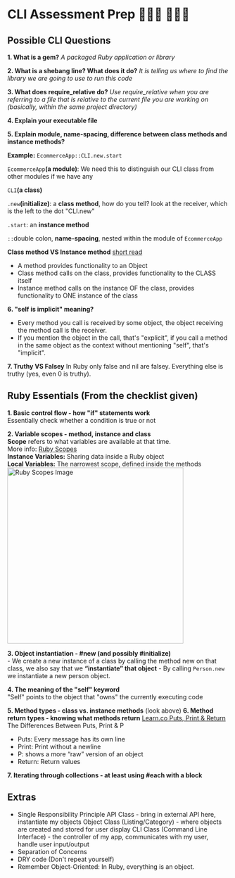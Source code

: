 # CLI Assessment Prep 👨🏻‍💻 👩🏻‍💻

## Possible CLI Questions
**1. What is a gem?** _A packaged Ruby application or library_

**2. What is a shebang line? What does it do?** _It is telling us where to find the library we are going to use to run this code_
  
**3. What does require_relative do?** _Use require_relative when you are referring to a file that is relative to the current file you are working on (basically, within the same project directory)_
  
**4. Explain your executable file**

**5. Explain module, name-spacing, difference between class methods and instance methods?** 

**Example:** `EcommerceApp::CLI.new.start`

`EcommerceApp`**(a module)**: We need this to distinguish our CLI class from other modules if we have any

`CLI`**(a class)**

`.new`**(initialize)**: a **class method**, how do you tell? look at the receiver, which is the left to the dot "CLI.new"

`.start`: an **instance method**

`::`double colon, **name-spacing**, nested within the module of `EcommerceApp`

**Class method VS Instance method** [short read](https://dev.to/adamlombard/ruby-class-methods-vs-instance-methods-4aje)
- A method provides functionality to an Object
- Class method calls on the class, provides functionality to the CLASS itself
- Instance method calls on the instance OF the class, provides functionality to ONE instance of the class

**6. "self is implicit" meaning?**
- Every method you call is received by some object, the object receiving the method call is the receiver. 
- If you mention the object in the call, that's "explicit", if you call a method in the same object as the context without mentioning "self", that's "implicit".

**7. Truthy VS Falsey**
In Ruby only false and nil are falsey. Everything else is truthy (yes, even 0 is truthy).

## Ruby Essentials (From the checklist given)
**1. Basic control flow - how "if" statements work**<br />
Essentially check whether a condition is true or not

**2. Variable scopes - method, instance and class**<br />
**Scope** refers to what variables are available at that time. <br />
More info: [Ruby Scopes](https://www.rubyguides.com/2019/03/ruby-scope-binding/)<br />
**Instance Variables:** Sharing data inside a Ruby object<br />
**Local Variables:** The narrowest scope, defined inside the methods<br />
<img src="https://user-images.githubusercontent.com/38739923/99895893-4407b780-2c59-11eb-82c0-178b1ca24eef.png" alt="Ruby Scopes Image" width="400">

**3. Object instantiation - #new (and possibly #initialize)**<br />
	- We create a new instance of a class by calling the method new on that class, we also say that we **“instantiate” that object**
	- By calling `Person.new` we instantiate a new person object.

**4. The meaning of the "self" keyword**<br />
"Self" points to the object that "owns" the currently executing code

**5. Method types - class vs. instance methods**
(look above)
**6. Method return types - knowing what methods return**
[Learn.co Puts, Print & Return](https://learn.co/tracks/full-stack-web-development-v8/module-3-intro-to-ruby-development/section-4-methods/puts-and-return)<br />
The Differences Between Puts, Print & P<br />
- Puts: Every message has its own line
- Print: Print without a newline
- P: shows a more “raw” version of an object
- Return: Return values

**7. Iterating through collections - at least using #each with a block**

## Extras
- Single Responsibility Principle
	API Class - bring in external API here, instantiate my objects
	Object Class (Listing/Category) - where objects are created and stored for user display
	CLI Class (Command Line Interface) - the controller of my app, communicates with my user, handle user input/output
- Separation of Concerns
- DRY code (Don't repeat yourself)
- Remember Object-Oriented: In Ruby, everything is an object.
